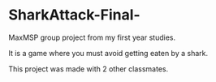 # SharkAttack-Final-
MaxMSP group project from my first year studies. 

It is a game where you must avoid getting eaten by a shark. 

This project was made with 2 other classmates.
